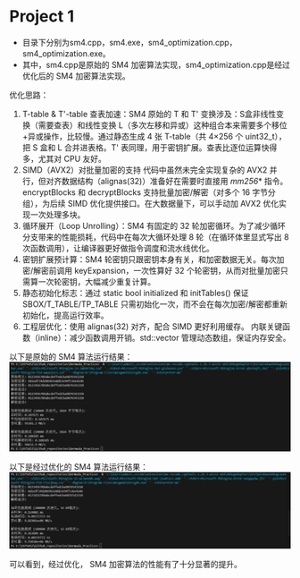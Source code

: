 # Project 1

* 目录下分别为sm4.cpp，sm4.exe，sm4_optimization.cpp，sm4_optimization.exe。
* 其中，sm4.cpp是原始的 SM4 加密算法实现，sm4_optimization.cpp是经过优化后的 SM4 加密算法实现。

优化思路：
1. T-table & T'-table 查表加速：SM4 原始的 T 和 T' 变换涉及：S盒非线性变换（需要查表）和线性变换 L（多次左移和异或）这种组合本来需要多个移位+异或操作，比较慢。通过静态生成 4 张 T-table（共 4×256 个 uint32_t），把 S 盒和 L 合并进表格。T' 表同理，用于密钥扩展。查表比逐位运算快得多，尤其对 CPU 友好。
2. SIMD（AVX2）对批量加密的支持
代码中虽然未完全实现复杂的 AVX2 并行，但对齐数据结构（alignas(32)）准备好在需要时直接用 _mm256_* 指令。encryptBlocks 和 decryptBlocks 支持批量加密/解密（对多个 16 字节分组），为后续 SIMD 优化提供接口。在大数据量下，可以手动加 AVX2 优化实现一次处理多块。
3. 循环展开（Loop Unrolling）：SM4 有固定的 32 轮加密循环。为了减少循环分支带来的性能损耗，代码中在每次大循环处理 8 轮（在循环体里显式写出 8 次函数调用），让编译器更好做指令调度和流水线优化。
4. 密钥扩展预计算：SM4 轮密钥只跟密钥本身有关，和加密数据无关。每次加密/解密前调用 keyExpansion，一次性算好 32 个轮密钥，从而对批量加密只需算一次轮密钥，大幅减少重复计算。
5. 静态初始化标志：通过 static bool initialized 和 initTables() 保证 SBOX/T_TABLE/TP_TABLE 只需初始化一次，而不会在每次加密/解密都重新初始化，提高运行效率。
6. 工程层优化：使用 alignas(32) 对齐，配合 SIMD 更好利用缓存。
内联关键函数（inline）：减少函数调用开销。std::vector 管理动态数组，保证内存安全。



以下是原始的 SM4 算法运行结果：
![项目1测试结果](../images/proj1test.png '项目1测试结果')

以下是经过优化的 SM4 算法运行结果：
![项目1优化测试结果](../images/proj1test2.png '项目1优化测试结果')

可以看到，经过优化， SM4 加密算法的性能有了十分显著的提升。